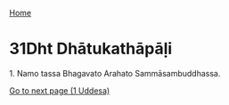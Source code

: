 
[Home](/)

# 31Dht Dhātukathāpāḷi

1\. Namo tassa Bhagavato Arahato Sammāsambuddhassa.


[Go to next page (1 Uddesa)](1.md)


